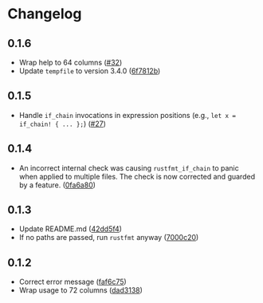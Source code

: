 # Changelog

## 0.1.6

- Wrap help to 64 columns ([#32](https://github.com/smoelius/rustfmt_if_chain/pull/32))
- Update `tempfile` to version 3.4.0 ([6f7812b](https://github.com/smoelius/rustfmt_if_chain/commit/6f7812b837ffccd41ff417c783a0ed56f71c22a9))

## 0.1.5

- Handle `if_chain` invocations in expression positions (e.g., `let x = if_chain! { ... };`) ([#27](https://github.com/smoelius/rustfmt_if_chain/pull/27))

## 0.1.4

- An incorrect internal check was causing `rustfmt_if_chain` to panic when applied to multiple files. The check is now corrected and guarded by a feature. ([0fa6a80](https://github.com/smoelius/rustfmt_if_chain/commit/0fa6a80328de648729261496bc930270acbc2b48))

## 0.1.3

- Update README.md ([42dd5f4](https://github.com/smoelius/rustfmt_if_chain/commit/42dd5f436876755b40f2532de585807bf411aa51))
- If no paths are passed, run `rustfmt` anyway ([7000c20](https://github.com/smoelius/rustfmt_if_chain/commit/7000c204de9148f1dd0af9b4861d24f0f312c4af))

## 0.1.2

- Correct error message ([faf6c75](https://github.com/smoelius/rustfmt_if_chain/commit/faf6c75d1615db26b2ba5a18a7a979f6409e77fd))
- Wrap usage to 72 columns ([dad3138](https://github.com/smoelius/rustfmt_if_chain/commit/dad3138342cdf675a71f8137c028dcc1c430e58c))
